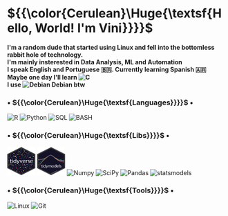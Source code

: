 <h1 align= "left" > ${{\color{Cerulean}\Huge{\textsf{Hello, World! I'm Vini}}}}$ </h1>

**I'm a random dude that started using Linux and fell into the bottomless rabbit hole of technology.**  
**I'm mainly insterested in Data Analysis, ML and Automation**  
**I speak English and Portuguese 🇧🇷. Currently learning Spanish 🇦🇷**  
**Maybe one day I'll learn <img src="https://upload.wikimedia.org/wikipedia/commons/thumb/3/35/The_C_Programming_Language_logo.svg/250px-The_C_Programming_Language_logo.svg.png" alt="C" width="15" height="15"/>**  
**I use <img src="https://www.debian.org/logos/openlogo-nd.svg" alt="Debian" width="30" height="20"/> Debian btw**



<h3 align= "left" >• ${{\color{Cerulean}\Huge{\textsf{Languages}}}}$ •</h3>
<p align="left"> <img src = "https://upload.wikimedia.org/wikipedia/commons/thumb/1/1b/R_logo.svg/250px-R_logo.svg.png" alt="R" width="50" height="50"/>
<img src="https://external-content.duckduckgo.com/iu/?u=http%3A%2F%2Flogos-download.com%2Fwp-content%2Fuploads%2F2016%2F10%2FPython_logo_icon.png&f=1&nofb=1" alt="Python" width="40" height="40"/>
<img src="https://upload.wikimedia.org/wikipedia/commons/thumb/d/d7/Sql_data_base_with_logo.svg/1920px-Sql_data_base_with_logo.svg.png" alt="SQL"  width="60" height="60"/>
<img src="https://upload.wikimedia.org/wikipedia/commons/8/82/Gnu-bash-logo.svg" alt="BASH" width="80" height="80"/>

<h3 align= "left" >• ${{\color{Cerulean}\Huge{\textsf{Libs}}}}$ •</h3>
<p align="left"> <img src="https://github.com/tidyverse/tidyverse/raw/main/man/figures/logo.png" alt="Tidyverse" width="65" height="65"/> <img src="https://github.com/tidymodels/tidymodels/raw/main/man/figures/logo.png" alt="Tidymodels" width="65" height="65"/> <img src="https://numpy.org/images/logo.svg" alt="Numpy" width="65" height="65"/> <img src="https://scipy.org/images/logo.svg" alt="SciPy" width="65" height="65"/> <img src="https://pandas.pydata.org/static/img/pandas_mark.svg" alt="Pandas" width="65" height="65"/> <img src="https://www.statsmodels.org/stable/_static/statsmodels-logo-v2-bw.svg" alt="statsmodels" width="60" height="60"/>

<h3 align= "left" >• ${{\color{Cerulean}\Huge{\textsf{Tools}}}}$ •</h3>
<p align="left"> <img src= "https://imagepng.org/pinguim-linux-tux-linux/pinguim-linux-tux/" alt="Linux" width="50" height="50"/> <img src="https://external-content.duckduckgo.com/iu/?u=http%3A%2F%2Ffabric8.io%2Fpresentations%2Fdevnation-2014-intro%2Fimages%2Flogo-git.png&f=1&nofb=1" alt="Git" width="40" height="40"/>
